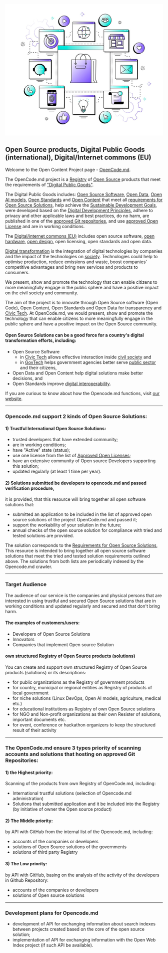 <!--
**opencode-md/opencode-md** is a ✨ _special_ ✨ repository because its `README.md` (this file) appears on your GitHub profile.

Here are some ideas to get you started:

- 🔭 I’m currently working on ...
- 🌱 I’m currently learning ...
- 👯 I’m looking to collaborate on ...
- 🤔 I’m looking for help with ...
- 💬 Ask me about ...
- 📫 How to reach me: ...
- 😄 Pronouns: ...
- ⚡ Fun fact: ...
-->

<p align="center">
 <img width="600px" src="/images/gradient-omnichannel-illustration_23-2149350373.jpg" alt="OpenCode.md"/>
</p>

<h2>Open Source products, Digital Public Goods (international), Digital/Internet commons (EU)</h2>

Welcome to the Open Content Project page - [OpenCode.md](https://opencode.md/en).

The OpenCode.md project is a [Registry](https://opencode.md/en/registry/) of [Open Source](https://en.wikipedia.org/wiki/Open_source) products that meet the requirements of ["Digital Public Goods"](https://opencode.md/en/about/digital-public-goods/).

The Digital Public Goods includes: [Open Source Software](https://opencode.md/en/about/open-source-software/), [Open Data](https://opencode.md/en/about/open-data/), [Open AI models](https://opencode.md/en/about/open-ai-models/), [Open Standards](https://opencode.md/en/about/open-standards/) and [Open Content](https://opencode.md/en/about/open-content/) that meet all [requirements for Open Source Solutions](https://opencode.md/en/about/requirements/), help achieve the [Sustainable Development Goals](https://opencode.md/en/about/sustainable-development-goals/), were developed based on the [Digital Development Principles](https://opencode.md/en/about/principles-digital-development/), adhere to privacy and other applicable laws and best practices, do no harm, are published in one of the [approved Git repositories](https://opencode.md/en/about/git-repositories/), and use [approved Open License](https://opencode.md/en/about/approved-open-licenses/) and are in working conditions.

The [Digital/internet commons (EU)](https://opencode.md/en/about/digital-internet-commons-eu/) includes open source software, [open hardware](https://en.wikipedia.org/wiki/Open-source_hardware), [open design](https://en.wikipedia.org/wiki/Open-design_movement), open licensing, open standards and open data.

[Digital transformation](https://en.wikipedia.org/wiki/Digital_transformation) is the integration of digital technologies by companies and the impact of the technologies on [society](https://en.wikipedia.org/wiki/Civil_society).
Technologies could help to optimise production, reduce emissions and waste, boost companies’ competitive advantages and bring new services and products to consumers.

We present, show and promote the technology that can enable citizens to more meaningfully engage in the public sphere and have a positive impact on the civil society and community.

The aim of the project is to innovate through Open Source software (Open Code), Open Content, Open Standards and Open Data for transparency and [Civic Tech](https://opencode.md/en/about/civic-tech/). At OpenCode.md, we would present, show and promote the technology that can enable citizens to more meaningfully engage in the public sphere and have a positive impact on the Open Source community. 

<h4>Open Source Solutions can be a good force for a country's digital transformation efforts, including:</h4>

- Open Source Software
  - in [Civic Tech](https://opencode.md/en/about/civic-tech/) allows effective interaction inside [civil society](https://en.wikipedia.org/wiki/Civil_society) and
  - in [GovTech](https://opencode.md/en/about/civictech-govtech/) helps government agencies better serve [public sector](https://en.wikipedia.org/wiki/Public_sector) and their citizens,
- Open Data and Open Content help digital solutions make better decisions, and
- Open Standards improve [digital interoperability](https://en.wikipedia.org/wiki/Interoperability).

If you are curious to know about how the Opencode.md functions, visit [our website](https://opencode.md/en).
<hr>
<h3>Opencode.md support 2 kinds of Open Source Solutions:</h3>
<h4>1) Trustful International Open Source Solutions:</h4>

- trusted developers that have extended community;
- are in working conditions;
- have "Active" state (status);
- use one license from the list of [Approved Open Licenses](https://opencode.md/en/about/approved-open-licenses/);
- have an extensive community of Open source Developers supporting this solution;
- updated regularly (at least 1 time per year).

<h4>2) Solutions submitted be developers to opencode.md and passed verification procedure,</h4>
it is provided, that this resource will bring together all open software solutions that:

- submitted an application to be included in the list of approved open source solutions of the project OpenCode.md and passed it;
- support the workability of your solution in the future;
- annual checks of the open source solution for compliance with tried and tested solutions are provided.

The solution corresponds to the [Requirements for Open Source Solutions](https://opencode.md/en/about/requirements/), 
This resource is intended to bring together all open source software solutions that meet the tried and tested solution requirements outlined above.
The solutions from both lists are periodically indexed by the Opencode.md crawler.

<hr>
<h3>Target Audience</h3>

The audience of our service is the companies and physical persons that are interested in using trustful and secured Open Source solutions that are in working conditions and updated regularly and secured and that don't bring harm.

<h4>The examples of customers/users:</h4>

- Developers of Open Source Solutions
- Innovators
- Companies that implement Open source Solution

<h4>own structured Registry of Open Source products (solutions)</h4>
You can create and support own structured Registry of Open Source products (solutions) or its descriptions:

- for public organizations as the Registry of government products
- for country, municipal or regional entities as Registry of products of local government
- for niche solutions (Linux DevOps, Open AI models, agriculture, medical etc.) 
- for educational institutions as Registry of own Open Source solutions
- for NGO and Non-profit organizations as their own Resister of solutions, important documents etс.
- for event, conference or hackathon organizers to keep the structured result of their activity
<hr>
<h3>The OpenCode.md ensure 3 types priority of scanning accounts and solutions that hosting on  approved Git Repositories: </h3>
<h4>1) the Highest priority:</h4>
Scanning of the products from own Registry of OpenCode.md, including:

- International trustful solutions (selection of Opencode.md administration)
- Solutions that submitted application and it be included into the Registry 
(by initiative of owner the Open source product)

<h4>2) The Middle priority:</h4>
by API with GitHub from the internal list of the Opencode.md, including:

- accounts of the companies or developers  
- solutions of Open Source solutions of the governments
- solutions of third party Registry

<h4>3) The Low priority:</h4>
by API with GitHub, basing on the analysis of the activity of the developers in Github Repository:

- accounts of the companies or developers  
- solutions of Open source solutions
  
<hr>
<h3>Development plans for Opencode.md</h3>

- development of API for exchanging information about search indexes between projects created based on the core of the open source solution;
- implementation of API for exchanging information with the Open Web Index project (if such API be available).


